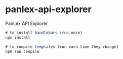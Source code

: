 # panlex-api-explorer
PanLex API Explorer

```javascript
# to install handlebars (run once)
npm install

# to compile templates (run each time they change)
npm run compile
```
